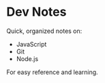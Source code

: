 # Dev Notes

Quick, organized notes on:

- JavaScript  
- Git  
- Node.js  


For easy reference and learning.
